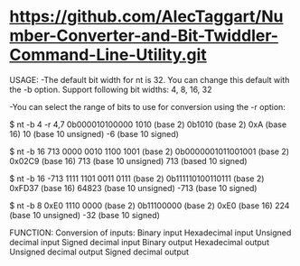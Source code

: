 # https://github.com/AlecTaggart/Number-Converter-and-Bit-Twiddler-Command-Line-Utility.git


USAGE:
-The default bit width for nt is 32. You can change this default with the -b option. Support following bit widths: 4, 8, 16, 32

-You can select the range of bits to use for conversion using the -r option:

$ nt -b 4 -r 4,7 0b000010100000
1010 (base 2)
0b1010 (base 2)
0xA (base 16)
10 (base 10 unsigned)
-6 (base 10 signed)

$ nt -b 16 713
0000 0010 1100 1001 (base 2) 
0b0000001011001001 (base 2) 
0x02C9 (base 16)
713 (base 10 unsigned)
713 (based 10 signed)  

$ nt -b 16 -713
1111 1101 0011 0111 (base 2) 
0b111110100110111 (base 2)
0xFD37 (base 16)
64823 (base 10 unsigned)
-713 (base 10 signed)

$ nt -b 8 0xE0
1110 0000 (base 2)
0b11100000 (base 2)
0xE0 (base 16)
224 (base 10 unsigned)
-32 (base 10 signed)

FUNCTION:
Conversion of inputs:
Binary input
Hexadecimal input
Unsigned decimal input
Signed decimal input
Binary output
Hexadecimal output
Unsigned decimal output
Signed decimal output
